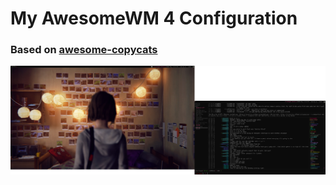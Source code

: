 # My AwesomeWM 4 Configuration

### Based on [awesome-copycats](https://github.com/lcpz/awesome-copycats)

![screenshot](scrot.png)
